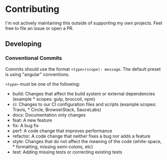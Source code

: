 # Contributing
I'm not actively maintaining this outside of supporting my own projects. Feel free to file an issue or open a PR.

## Developing

### Conventional Commits

Commits should use the format `<type>(scope): message`. The default preset is using "angular" conventions.

`<type>` must be one of the following:

* build: Changes that affect the build system or external dependencies (example * scopes: gulp, broccoli, npm)
* ci: Changes to our CI configuration files and scripts (example scopes: Travis, * Circle, BrowserStack, SauceLabs)
* docs: Documentation only changes
* feat: A new feature
* fix: A bug fix
* perf: A code change that improves performance
* refactor: A code change that neither fixes a bug nor adds a feature
* style: Changes that do not affect the meaning of the code (white-space, * formatting, missing semi-colons, etc)
* test: Adding missing tests or correcting existing tests
